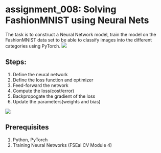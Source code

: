 # assignment_008: Solving FashionMNIST using Neural Nets
The task is to construct a Neural Network model, train the model on the FashionMNIST data set to be able to classify images into the different categories using PyTorch.
![](https://github.com/hanoonaR/fseai_image_collection/blob/master/fmnist_input.JPG)

## Steps:
1. Define the neural network
2. Define the loss function and optimizer
3. Feed-forward the network
4. Compute the loss(cost/error)
5. Backpropogate the gradient of the loss
6. Update the parameters(weights and bias)

![](https://github.com/hanoonaR/fseai_image_collection/blob/master/fmnist_output.JPG)

## Prerequisites
1. Python, PyTorch
2. Training Neural Networks (FSEai CV Module 4)

